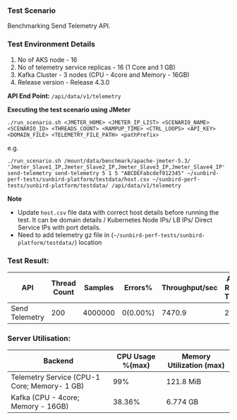 ### Test Scenario

Benchmarking Send Telemetry API.


### Test Environment Details
1. No of AKS node - 16
2. No of telemetry service replicas - 16 (1 Core and 1 GB)
3. Kafka Cluster - 3 nodes (CPU - 4core and Memory - 16GB)
4. Release version - Release 4.3.0


**API End Point:** 
`/api/data/v1/telemetry`


**Executing the test scenario using JMeter**

```./run_scenario.sh <JMETER_HOME> <JMETER_IP_LIST> <SCENARIO_NAME> <SCENARIO_ID> <THREADS_COUNT> <RAMPUP_TIME> <CTRL_LOOPS> <API_KEY> <DOMAIN_FILE> <TELEMETRY_FILE_PATH> <pathPrefix> ```


e.g. 

```./run_scenario.sh /mount/data/benchmark/apache-jmeter-5.3/ 'Jmeter_Slave1_IP,Jmeter_Slave2_IP,Jmeter_Slave3_IP,Jmeter_Slave4_IP' send-telemetry send-telemetry 5 1 5 "ABCDEFabcdef012345" ~/sunbird-perf-tests/sunbird-platform/testdata/host.csv ~/sunbird-perf-tests/sunbird-platform/testdata/ /api/data/v1/telemetry```

**Note**
- Update `host.csv` file data with correct host details before running the test. It can be domain details / Kubernetes Node IPs/ LB IPs/ Direct Service IPs with port details.
- Need to add telemetry gz file in (`~/sunbird-perf-tests/sunbird-platform/testdata/`) location



### Test Result:

|API                |Thread Count|Samples |Errors%  |Throughput/sec|Avg Resp Time |95th pct |99th pct|
|-------------------|------------|--------|---------| -------------|--------------|---------|--------|
|Send Telemetry     |200         |4000000 |0(0.00%) | 7470.9       | 26         |  57    |74    |


### Server Utilisation:
| Backend          | CPU Usage %(max) | Memory Utilization (max) |
| ------------- | ------------- |------------- |
| Telemetry Service (CPU-1 Core; Memory- 1 GB)  |99% |121.8 MiB |
| Kafka (CPU - 4core; Memory - 16GB)|  38.36% | 6.774 GB  |
